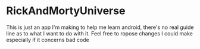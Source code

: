 # RickAndMortyUniverse
This is just an app I'm making to help me learn android, there's no real guide line as to what I want to do with it.
Feel free to ropose changes I could make especially if it concerns bad code

